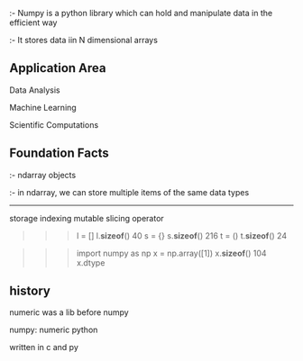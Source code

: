:- Numpy is a python library which can hold and manipulate data in the efficient way

:- It stores data iin N dimensional arrays

Application Area
----------------
Data Analysis

Machine Learning

Scientific Computations

Foundation Facts
----------------
:- ndarray objects

:- in ndarray, we can store multiple items of the same data types


----
storage
indexing
mutable
slicing operator


>>> 
>>> l = []
>>> l.__sizeof__()
40
>>> s = {}
>>> s.__sizeof__()
216
>>> t = ()
>>> t.__sizeof__()
24
>>> 

>>> import numpy as np
>>> x = np.array([1])
>>> x.__sizeof__()
104
>>> x.dtype

history
------------
numeric was a lib before numpy

numpy: numeric python

written in c and py

